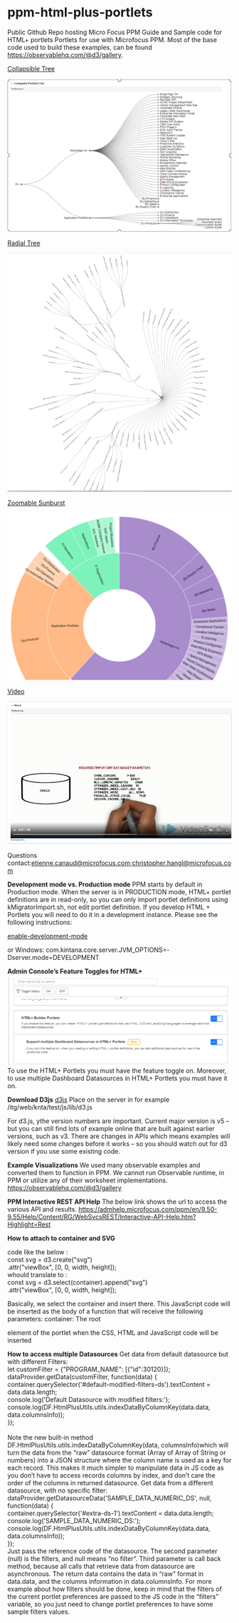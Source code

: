 # ppm-html-plus-portlets
Public Github Repo hosting Micro Focus PPM Guide and Sample code for HTML+ portlets
Portlets for use with Microfocus PPM.  Most of the base code used to build these examples, can be found https://observablehq.com/@d3/gallery.

<a href="https://github.com/MicroFocus/ppm-html-plus-portlets/tree/master/src/collapsible%20tree">Collapsible Tree</a>

<img src="src/collapsible%20tree/CollapsibleTree.PNG">



<a href="https://github.com/MicroFocus/ppm-html-plus-portlets/tree/master/src/radial%20tree">Radial Tree</a>

<img src="src/radial%20tree/radialtree.PNG">

<a href="https://github.com/MicroFocus/ppm-html-plus-portlets/tree/master/src/zoomable%20sunburst">Zoomable Sunburst</a>

<img src="src/zoomable%20sunburst/zoomablesunburst.PNG">

<a href="https://github.com/MicroFocus/ppm-html-plus-portlets/tree/master/src/video">Video</a>

<img src="src/video/video.PNG">

Questions contact:etienne.canaud@microfocus.com;christopher.hangl@microfocus.com


<b>Development mode vs. Production mode</b>
PPM starts by default in Production mode.  When the server is in PRODUCTION mode, HTML+ portlet definitions are in read-only, so you can only import portlet definitions using kMigratorImport.sh, not edit portlet definition.  If you develop HTML + Portlets you will need to do it in a development instance.  Please see the following instructions:

<a href="https://admhelp.microfocus.com/ppm/en/9.50-9.55/Help/Content/SA/InstallAdmin/enable-development-mode.htm?Highlight=Development mode">enable-development-mode</a>

or Windows: com.kintana.core.server.JVM_OPTIONS=-Dserver.mode=DEVELOPMENT

<b>Admin Console’s Feature Toggles for HTML+</b>
<img src="img/featuretoggle.png">
To use the HTML+ Portlets you must have the feature toggle on.  Moreover, to use multiple Dashboard Datasources in HTML+ Portlets you must have it on.
 
<b>Download D3js</b>
<a href="https://d3js.org/">d3js</a>
 Place on the server in for example 
/itg/web/knta/test/js/lib/d3.js

For d3.js, ythe version numbers are important. Current major version is v5 – but you can still find lots of example online that are built against earlier versions, such as v3. There are changes in APIs which means examples will likely need some changes before it works – so you should watch out for d3 version if you use some existing code.

<b>Example Visualizations</b>
We used many observable examples and converted them to function in PPM.  We cannot run Observable runtime, in PPM or utilize any of their worksheet implementations.
https://observablehq.com/@d3/gallery

<b>PPM Interactive REST API Help</b>
The below link shows the url to access the various API and results.
https://admhelp.microfocus.com/ppm/en/9.50-9.55/Help/Content/RG/WebSvcsREST/Interactive-API-Help.htm?Highlight=Rest

<b>How to attach to container and SVG</b>

code like the below :<br>
const svg = d3.create("svg")<br>
      .attr("viewBox", [0, 0, width, height]);<br>
	whould translate to :<br>
const svg = d3.select(container).append("svg")<br>
.attr("viewBox", [0, 0, width, height]);<br>	


Basically, we select the container and insert there.  This JavaScript code will be inserted as the body of a function that will receive the following parameters: container: The root <div> element of the portlet when the CSS, HTML and JavaScript code will be inserted


<b>How to access multiple Datasources</b>
Get data from default datasource but with different Filters:<br>
let customFilter = {"PROGRAM_NAME": [{"id":30120}]};<br>
dataProvider.getData(customFilter, function(data) {<br>
  container.querySelector('#default-modified-filters-ds').textContent = data.data.length;<br>
  console.log('Default Datasource with modified filters:');<br>
  console.log(DF.HtmlPlusUtils.utils.indexDataByColumnKey(data.data, data.columnsInfo));<br>
});<br>
	<br>
Note the new built-in method DF.HtmlPlusUtils.utils.indexDataByColumnKey(data, columnsInfo)which will turn the data from the “raw” datasource format (Array of Array of String or numbers) into a JSON structure where the column name is used as a key for each record. This makes it much simpler to manipulate data in JS code as you don’t have to access records columns by index, and don’t care the order of the columns in returned datasource.
Get data from a different datasource, with no specific filter:<br>
dataProvider.getDatasourceData('SAMPLE_DATA_NUMERIC_DS', null, function(data) {<br>
  container.querySelector('#extra-ds-1').textContent = data.data.length;<br>
  console.log('SAMPLE_DATA_NUMERIC_DS:');<br>
  console.log(DF.HtmlPlusUtils.utils.indexDataByColumnKey(data.data, data.columnsInfo));<br>
});<br>
Just pass the reference code of the datasource. The second parameter (null) is the filters, and null means “no filter”. Third parameter is call back method, because all calls that retrieve data from datasource are asynchronous. 
The return data contains the data in “raw” format in data.data, and the columns information in data.columnsInfo. 
For more example about how filters should be done, keep in mind that the filters of the current portlet preferences are passed to the JS code in the “filters” variable, so you just need to change portlet preferences to have some sample filters values.

